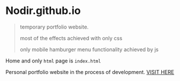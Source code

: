 # Nodir.github.io
> temporary portfolio website.
> 
> most of the effects achieved with only css 
> 
> only mobile hamburger menu functionality achieved by js 


Home and only ``` html ``` page is `index.html`




Personal portfolio website in the process of development. <a href="https://nodir-any.github.io/NodIr/">VISIT HERE</a>

